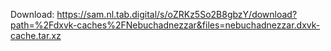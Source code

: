 Download: https://sam.nl.tab.digital/s/oZRKz5So2B8gbzY/download?path=%2Fdxvk-caches%2FNebuchadnezzar&files=nebuchadnezzar.dxvk-cache.tar.xz
